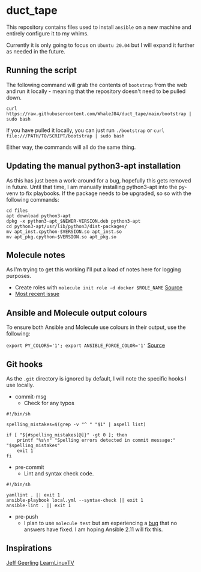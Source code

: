 # duct\_tape

This repository contains files used to install `ansible` on a new machine and entirely configure it to my whims.

Currently it is only going to focus on `Ubuntu 20.04` but I will expand it further as needed in the future.

## Running the script

The following command will grab the contents of `bootstrap` from the web and run it locally - meaning that the repository doesn't need to be pulled down.

`curl https://raw.githubusercontent.com/WhaleJ84/duct_tape/main/bootstrap | sudo bash`

If you have pulled it locally, you can just run `./bootstrap` or `curl file:///PATH/TO/SCRIPT/bootstrap | sudo bash`

Either way, the commands will all do the same thing.

## Updating the manual python3-apt installation

As this has just been a work-around for a bug, hopefully this gets removed in future.
Until that time, I am manually installing python3-apt into the py-venv to fix playbooks.
If the package needs to be upgraded, so so with the following commands:

```
cd files
apt download python3-apt
dpkg -x python3-apt_$NEWER-VERSION.deb python3-apt
cd python3-apt/usr/lib/python3/dist-packages/
mv apt_inst.cpython-$VERSION.so apt_inst.so
mv apt_pkg.cpython-$VERSION.so apt_pkg.so
```

## Molecule notes

As I'm trying to get this working I'll put a load of notes here for logging purposes.

- Create roles with `molecule init role -d docker $ROLE_NAME` [Source](https://molecule.readthedocs.io/en/stable-1.18/driver/)
- [Most recent issue](https://github.com/ansible-community/molecule/issues/1209)

## Ansible and Molecule output colours

To ensure both Ansible and Molecule use colours in their output, use the following:

`export PY_COLORS='1'; export ANSIBLE_FORCE_COLOR='1'` [Source](https://www.jeffgeerling.com/blog/2020/getting-colorized-output-molecule-and-ansible-on-github-actions-ci)

## Git hooks

As the `.git` directory is ignored by default, I will note the specific hooks I use locally.

- commit-msg
	- Check for any typos
```
#!/bin/sh

spelling_mistakes=$(grep -v "^ " "$1" | aspell list)

if [ "${#spelling_mistakes[@]}" -gt 0 ]; then
    printf "%s\n" "Spelling errors detected in commit message:" "$spelling_mistakes"
    exit 1
fi
```

- pre-commit
	- Lint and syntax check code.
```
#!/bin/sh

yamllint . || exit 1
ansible-playbook local.yml --syntax-check || exit 1
ansible-lint . || exit 1
```

- pre-push
	- I plan to use `molecule test` but am experiencing a [bug](https://stackoverflow.com/questions/35176548/authentication-or-permission-failure-did-not-have-permissions-on-the-remote-dir) that no answers have fixed.
I am hoping Ansible 2.11 will fix this.

## Inspirations

[Jeff Geerling](https://www.youtube.com/playlist?list=PL2_OBreMn7FqZkvMYt6ATmgC0KAGGJNAN)
[LearnLinuxTV](https://www.youtube.com/watch?v=gIDywsGBqf4)

